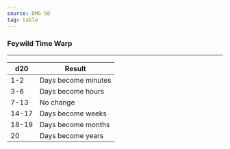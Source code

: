 ```yaml
---
source: DMG 50
tag: table
---
```


### Feywild Time Warp
---
|d20|Result|
|----|------------|
|1-2|Days become minutes|
|3-6|Days become hours|
|7-13|No change|
|14-17|Days become weeks|
|18-19|Days become months|
|20|Days become years|
